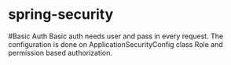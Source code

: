 # spring-security

#Basic Auth
Basic auth needs user and pass in every request.
The configuration is done on ApplicationSecurityConfig class
Role and permission based authorization.
